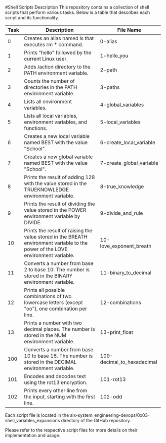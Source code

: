 #Shell Scripts Description
This repository contains a collection of shell scripts that perform various tasks. Below is a table that describes each script and its functionality.

| Task	| Description	| File Name |
|-------|---------------|-----------|
|0	|Creates an alias named ls that executes rm * command.	|0-alias|
|1	|Prints "hello" followed by the current Linux user.	|1-hello_you|
|2	|Adds /action directory to the PATH environment variable.	| 2-path|
|3	|Counts the number of directories in the PATH environment variable.	|3-paths|
|4	|Lists all environment variables.	|4-global_variables|
|5	|Lists all local variables, environment variables, and functions.	|5-local_variables|
|6	|Creates a new local variable named BEST with the value "School".	|6-create_local_variable|
|7	|Creates a new global variable named BEST with the value "School".	|7-create_global_variable|
|8	|Prints the result of adding 128 with the value stored in the TRUEKNOWLEDGE environment variable.	|8-true_knowledge|
|9	|Prints the result of dividing the value stored in the POWER environment variable by DIVIDE.	|9-divide_and_rule|
|10	|Prints the result of raising the value stored in the BREATH environment variable to the power of the LOVE environment variable.|	10-love_exponent_breath|
|11	|Converts a number from base 2 to base 10. The number is stored in the BINARY environment variable.	|11-binary_to_decimal|
|12	|Prints all possible combinations of two lowercase letters (except "oo"), one combination per line.	|12-combinations|
|13	|Prints a number with two decimal places. The number is stored in the NUM environment variable.	|13-print_float|
|100	|Converts a number from base 10 to base 16. The number is stored in the DECIMAL environment variable.	|100-decimal_to_hexadecimal|
|101	|Encodes and decodes text using the rot13 encryption.	|101-rot13|
|102	|Prints every other line from the input, starting with the first line.	|102-odd|
Each script file is located in the alx-system_engineering-devops/0x03-shell_variables_expansions directory of the GitHub repository.

Please refer to the respective script files for more details on their implementation and usage.
